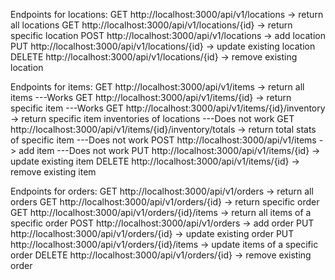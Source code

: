 Endpoints for locations:
GET http://localhost:3000/api/v1/locations -> return all locations
GET http://localhost:3000/api/v1/locations/{id} -> return specific location
POST http://localhost:3000/api/v1/locations -> add location
PUT http://localhost:3000/api/v1/locations/{id} -> update existing location
DELETE http://localhost:3000/api/v1/locations/{id} -> remove existing location

Endpoints for items:
GET http://localhost:3000/api/v1/items -> return all items ---Works
GET http://localhost:3000/api/v1/items/{id} -> return specific item ---Works
GET http://localhost:3000/api/v1/items/{id}/inventory -> return specific item inventories of locations ---Does not work
GET http://localhost:3000/api/v1/items/{id}/inventory/totals -> return total stats of specific item ---Does not work
POST http://localhost:3000/api/v1/items -> add item ---Does not work
PUT http://localhost:3000/api/v1/items/{id} -> update existing item 
DELETE http://localhost:3000/api/v1/items/{id} -> remove existing item

Endpoints for orders:
GET http://localhost:3000/api/v1/orders -> return all orders
GET http://localhost:3000/api/v1/orders/{id} -> return specific order
GET http://localhost:3000/api/v1/orders/{id}/items -> return all items of a specific order
POST http://localhost:3000/api/v1/orders -> add order
PUT http://localhost:3000/api/v1/orders/{id} -> update existing order
PUT http://localhost:3000/api/v1/orders/{id}/items -> update items of a specific order
DELETE http://localhost:3000/api/v1/orders/{id} -> remove existing order
